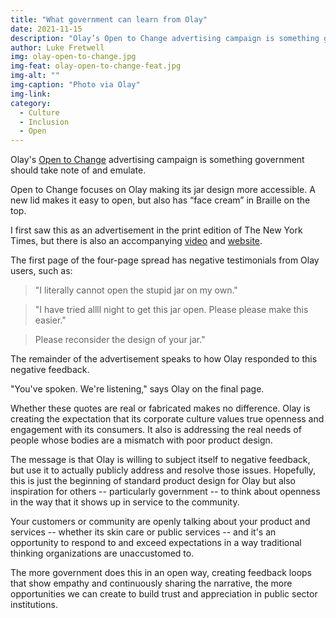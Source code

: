 ```yaml
---
title: "What government can learn from Olay"
date: 2021-11-15
description: "Olay’s Open to Change advertising campaign is something government should take note of."
author: Luke Fretwell
img: olay-open-to-change.jpg
img-feat: olay-open-to-change-feat.jpg
img-alt: ""
img-caption: "Photo via Olay"
img-link: 
category:
  - Culture
  - Inclusion
  - Open
---
```


Olay's [Open to Change](https://www.olay.com/opentochange) advertising campaign is something government should take note of and emulate.

Open to Change focuses on Olay making its jar design more accessible. A new lid makes it easy to open, but also has “face cream” in Braille on the top.

I first saw this as an advertisement in the print edition of The New York Times, but there is also an accompanying [video](https://www.youtube.com/watch?v=p2cpLH1xLcE) and [website](https://www.olay.com/opentochange).

The first page of the four-page spread has negative testimonials from Olay users, such as:

> "I literally cannot open the stupid jar on my own."

> "I have tried allll night to get this jar open. Please please make this easier."

> Please reconsider the design of your jar."

The remainder of the advertisement speaks to how Olay responded to this negative feedback.

"You've spoken. We're listening," says Olay on the final page.

Whether these quotes are real or fabricated makes no difference. Olay is creating the expectation that its corporate culture values true openness and engagement with its consumers. It also is addressing the real needs of people whose bodies are a mismatch with poor product design.

The message is that Olay is willing to subject itself to negative feedback, but use it to actually publicly address and resolve those issues. Hopefully, this is just the beginning of standard product design for Olay but also inspiration for others -- particularly government -- to think about openness in the way that it shows up in service to the community.

Your customers or community are openly talking about your product and services -- whether its skin care or public services -- and it's an opportunity to respond to and exceed expectations in a way traditional thinking organizations are unaccustomed to.

The more government does this in an open way, creating feedback loops that show empathy and continuously sharing the narrative, the more opportunities we can create to build trust and appreciation in public sector institutions.
